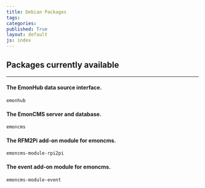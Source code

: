 ```yaml
---
title: Debian Packages
tags: 
categories: 
published: True
layout: default
js: index
---
```

## Packages currently available 
----------------------------------------

#### The EmonHub data source interface.
    emonhub

#### The EmonCMS server and database.
    emoncms

#### The RFM2Pi add-on module for emoncms.
    emoncms-module-rpi2pi

#### The event add-on module for emoncms.
    emoncms-module-event

